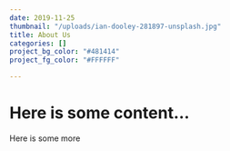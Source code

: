 ```yaml
---
date: 2019-11-25
thumbnail: "/uploads/ian-dooley-281897-unsplash.jpg"
title: About Us
categories: []
project_bg_color: "#481414"
project_fg_color: "#FFFFFF"

---
```

# Here is some content...

Here is some more
